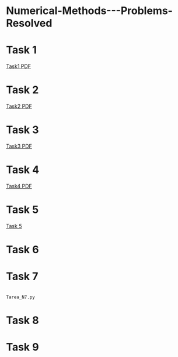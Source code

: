 # Numerical-Methods---Problems-Resolved

# Task 1



[Task1 PDF](Introduccion.pdf) 


# Task 2

[Task2 PDF](https://github.com/M-O-R-P-H-E-U-S/Numerical-Methods---Problems-Resolved/blob/main/Soluci%C3%B3n%20de%20ecuaciones%20no%20lineales.pdf) 


# Task 3

[Task3 PDF](https://github.com/M-O-R-P-H-E-U-S/Numerical-Methods---Problems-Resolved/blob/main/week3.pdf) 




# Task 4

[Task4 PDF](https://github.com/M-O-R-P-H-E-U-S/Numerical-Methods---Problems-Resolved/blob/main/week4.pdf) 



# Task 5

[Task 5](https://github.com/M-O-R-P-H-E-U-S/Numerical-Methods---Problems-Resolved/blob/main/week5.pdf) 




# Task 6

[]() 



# Task 7

![]() 

```
Tarea_N7.py
```


# Task 8

[]() 




# Task 9

[]() 





